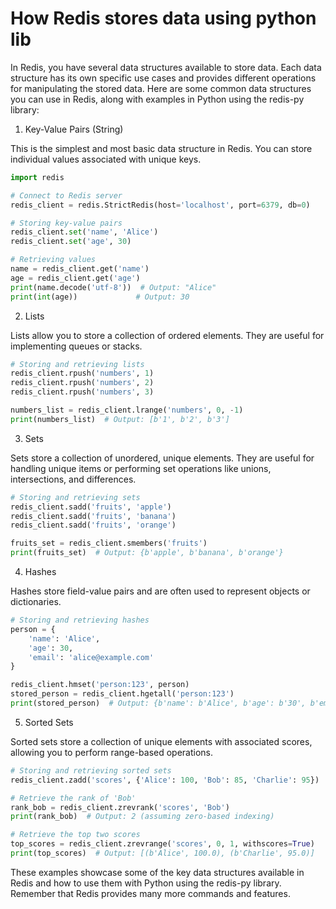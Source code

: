 # How Redis stores data using python lib

In Redis, you have several data structures available to store data. Each data
structure has its own specific use cases and provides different operations for
manipulating the stored data. Here are some common data structures you can use
in Redis, along with examples in Python using the redis-py library:

1. Key-Value Pairs (String)

This is the simplest and most basic data structure in Redis. You can store
individual values associated with unique keys.

```python
import redis

# Connect to Redis server
redis_client = redis.StrictRedis(host='localhost', port=6379, db=0)

# Storing key-value pairs
redis_client.set('name', 'Alice')
redis_client.set('age', 30)

# Retrieving values
name = redis_client.get('name')
age = redis_client.get('age')
print(name.decode('utf-8'))  # Output: "Alice"
print(int(age))             # Output: 30
```

2. Lists

Lists allow you to store a collection of ordered elements. They are useful for
implementing queues or stacks.

```python
# Storing and retrieving lists
redis_client.rpush('numbers', 1)
redis_client.rpush('numbers', 2)
redis_client.rpush('numbers', 3)

numbers_list = redis_client.lrange('numbers', 0, -1)
print(numbers_list)  # Output: [b'1', b'2', b'3']
```

3. Sets

Sets store a collection of unordered, unique elements. They are useful for
handling unique items or performing set operations like unions, intersections,
and differences.

```python
# Storing and retrieving sets
redis_client.sadd('fruits', 'apple')
redis_client.sadd('fruits', 'banana')
redis_client.sadd('fruits', 'orange')

fruits_set = redis_client.smembers('fruits')
print(fruits_set)  # Output: {b'apple', b'banana', b'orange'}
```

4. Hashes

Hashes store field-value pairs and are often used to represent objects or
dictionaries.

```python
# Storing and retrieving hashes
person = {
    'name': 'Alice',
    'age': 30,
    'email': 'alice@example.com'
}

redis_client.hmset('person:123', person)
stored_person = redis_client.hgetall('person:123')
print(stored_person)  # Output: {b'name': b'Alice', b'age': b'30', b'email': b'alice@example.com'}
```

5. Sorted Sets

Sorted sets store a collection of unique elements with associated scores,
allowing you to perform range-based operations.

```python
# Storing and retrieving sorted sets
redis_client.zadd('scores', {'Alice': 100, 'Bob': 85, 'Charlie': 95})

# Retrieve the rank of 'Bob'
rank_bob = redis_client.zrevrank('scores', 'Bob')
print(rank_bob)  # Output: 2 (assuming zero-based indexing)

# Retrieve the top two scores
top_scores = redis_client.zrevrange('scores', 0, 1, withscores=True)
print(top_scores)  # Output: [(b'Alice', 100.0), (b'Charlie', 95.0)]

```

These examples showcase some of the key data structures available in Redis and
how to use them with Python using the redis-py library. Remember that Redis
provides many more commands and features.
